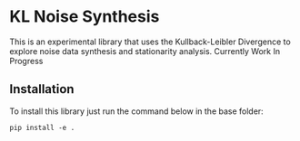 # KL Noise Synthesis

This is an experimental library that uses the Kullback-Leibler 
Divergence to explore noise data synthesis and stationarity
analysis. Currently Work In Progress

## Installation

To install this library just run the command below in the base folder:
```
pip install -e .
```

